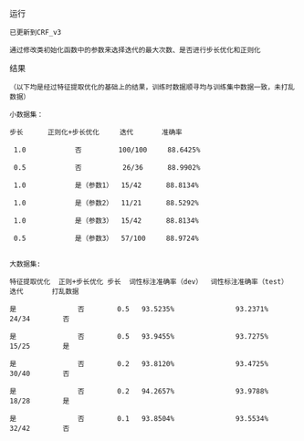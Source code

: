 运行

    已更新到CRF_v3
    
    通过修改类初始化函数中的参数来选择迭代的最大次数、是否进行步长优化和正则化
    
结果
    
    （以下均是经过特征提取优化的基础上的结果，训练时数据顺寻均与训练集中数据一致，未打乱数据）
    
    小数据集：
    
    步长      正则化+步长优化     迭代       准确率
    
     1.0            否         100/100     88.6425%
    
     0.5            否          26/36      88.9902%     
     
     1.0            是（参数1）  15/42      88.8134%
     
     1.0            是（参数2）  11/21      88.5292%

     1.0            是（参数3）  15/42      88.8134%
     
     0.5            是（参数3）  57/100     88.9724%  
     

    大数据集:
    
    特征提取优化  正则+步长优化 步长  词性标注准确率（dev）  词性标注准确率（test）    迭代       打乱数据
    
    是               否        0.5   93.5235%               93.2371%             24/34        否
    
    是               否        0.5   93.9455%               93.7275%             15/25        是
    
    是               否        0.2   93.8120%               93.4725%             30/40        否
    
    是               否        0.2   94.2657%               93.9788%             18/28        是
    
    是               否        0.1   93.8504%               93.5534%             32/42        否
    
